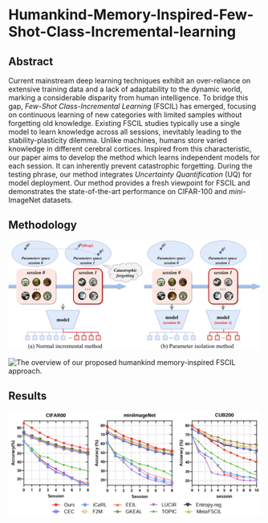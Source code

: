 # Humankind-Memory-Inspired-Few-Shot-Class-Incremental-learning
## Abstract
Current mainstream deep learning techniques exhibit an over-reliance on extensive training data and a lack of adaptability to the dynamic world, marking a considerable disparity from human intelligence. To bridge this gap, _Few-Shot Class-Incremental Learning_ (FSCIL) has emerged, focusing on continuous learning of new categories with limited samples without forgetting old knowledge. Existing FSCIL studies typically use a single model to learn knowledge across all sessions, inevitably leading to the stability-plasticity dilemma. Unlike machines, humans store varied knowledge in different cerebral cortices. Inspired from this characteristic, our paper aims to develop the method which learns independent models for each session. It can inherently prevent catastrophic forgetting. During the testing phrase, our method integrates _Uncertainty Quantification_ (UQ) for model deployment. Our method provides a fresh viewpoint for FSCIL and demonstrates the state-of-the-art performance on CIFAR-100 and _mini_-ImageNet datasets.
## Methodology
![Comparing ordinary incremental learning method to parameter-isolation method.](Fig/Introduction.png)

![The overview of our proposed humankind memory-inspired FSCIL approach.](Fig/IJICAI.png)

## Results
![xx](Fig/Result.png)
